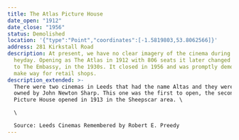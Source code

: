 ```yaml
---
title: The Atlas Picture House
date_open: "1912"
date_close: "1956"
status: Demolished
location: '{"type":"Point","coordinates":[-1.5819803,53.8062566]}'
address: 281 Kirkstall Road
description: At present, we have no clear imagery of the cinema during its
  heyday. Opening as The Atlas in 1912 with 806 seats it later changed its name
  to The Embassy, in the 1930s. It closed in 1956 and was promptly demolished to
  make way for retail shops.
description_extended: >-
  There were two cinemas in Leeds that had the name Altas and they were both
  owned by John Newton Sharp. This one was the first to open, the second Atlas
  Picture House opened in 1913 in the Sheepscar area. \

  \

  Source: Leeds Cinemas Remembered by Robert E. Preedy
---
```

